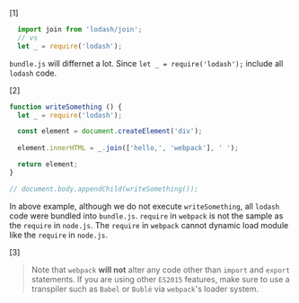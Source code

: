 [1]  
``` javascript
  import join from 'lodash/join';
  // vs
  let _ = require('lodash');
```
`bundle.js` will differnet a lot. Since `let _ = require('lodash');` include all `lodash` code.
<br>

[2]
``` javascript
function writeSomething () {
  let _ = require('lodash');

  const element = document.createElement('div');
  
  element.innerHTML = _.join(['hello,', 'webpack'], ' ');

  return element;
}

// document.body.appendChild(writeSomething());
```

In above example, although we do not execute `writeSomething`, all `lodash` code were bundled into `bundle.js`. `require` in `webpack` is not the sample as the `require` in `node.js`. The `require` in `webpack` cannot dynamic load module like the `require` in `node.js`.
<br>

[3]
> Note that `webpack` **will not** alter any code other than `import` and `export` statements. If you are using other `ES2015` features, make sure to use a transpiler such as `Babel` or `Bublé` via `webpack`'s loader system.

